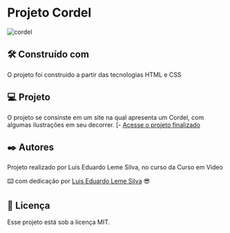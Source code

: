 
# Projeto Cordel

![cordel](https://github.com/Luislemesilva/projeto_cordel/assets/137091295/11543111-27fe-47ec-9d6f-2c0849b54b7e)

 


## 🛠️ Construído com

O projeto foi construido a partir das tecnologias HTML e CSS 



## 💻 Projeto

O projeto se consinste em um site na qual apresenta um Cordel, com algumas ilustrações em seu decorrer.
[- [Acesse o projeto finalizado](https://luislemesilva.github.io/projeto_cordel/)

  


## ✒️ Autores

Projeto realizado por Luis Eduardo Leme Silva, no curso da Curso em Video

⌨️ com dedicação por [Luis Eduardo Leme Silva](https://gist.github.com/Luislemesilva) 😎




## :memo: Licença

Esse projeto está sob a licença MIT.
